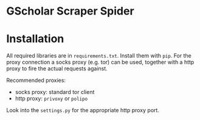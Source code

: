 # GScholar Scraper Spider

# Installation

All required libraries are in `requirements.txt`. Install them with `pip`.
For the proxy connection a socks proxy (e.g. tor) can be used, together with a http proxy
to fire the actual requests against.

Recommended proxies:
- socks proxy: standard tor client
- http proxy: `privoxy` or `polipo`

Look into the `settings.py` for the appropriate http proxy port.

